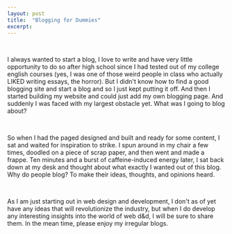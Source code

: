 ```yaml
---
layout: post
title:  "Blogging for Dummies"
excerpt:
---
```

<br>
 <p>I always wanted to start a blog, I love to write and have very little opportunity to do so after high school since I had tested out of my college english courses (yes, I was one of those weird people in class who actually LIKED writing essays, the horror). But I didn't know how to find a good blogging site and start a blog and so I just kept putting it off. And then I started building my website and could just add my own blogging page. And suddenly I was faced with my largest obstacle yet. What was I going to blog about?</p>

<br>

 <p>So when I had the paged designed and built and ready for some content, I sat and waited for inspiration to strike. I spun around in my chair a few times, doodled on a piece of scrap paper, and then went and made a frappe. Ten minutes and a burst of caffeine-induced energy later, I sat back down at my desk and thought about what exactly I wanted out of this blog. Why do people blog? To make their ideas, thoughts, and opinions heard.</p>

<br>

<p>As I am just starting out in web design and development, I don't as of yet have any ideas that will revolutionize the industry, but when I do develop any interesting insights into the world of web d&d, I will be sure to share them. In the mean time, please enjoy my irregular blogs.</p>
